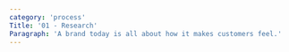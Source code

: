 ```yaml
---
category: 'process'
Title: '01 - Research'
Paragraph: 'A brand today is all about how it makes customers feel.'
---
```


